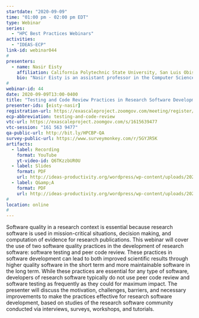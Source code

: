 ```yaml
---
startdate: "2020-09-09"
time: "01:00 pm - 02:00 pm EDT"
type: Webinar
series:
  - "HPC Best Practices Webinars"
activities:
  - "IDEAS-ECP"
link-id: webinar044
#
presenters:
  - name: Nasir Eisty
    affiliation: California Polytechnic State University, San Luis Obispo
    bio: "Nasir Eisty is an assistant professor in the Computer Science and Software Engineering Department of California Polytechnic State University, San Luis, Obispo, CA. He received his Ph.D. degree in Computer Science from the University of Alabama in Spring 2020. His research interests lie in the area of Empirical Software Engineering, Software Quality, and Research Software Engineering. Dr. Eisty has prior experience working at the Los Alamos National Lab (LANL) and National Center for Supercomputing Applications (NCSA). He also has experience in presenting tutorials and organizing workshops at different conferences. He received a BSSw (Better Scientific Software) 2020 fellow award from the Department of Energy (DOE)."
#
webinar-id: 44
date: 2020-09-09T13:00-0400
title: "Testing and Code Review Practices in Research Software Development"
presenter-ids: [eisty-nasir]
registration-url: https://exascaleproject.zoomgov.com/meeting/register/vJIscu-rpz8tHSl-MeswznBzjweQ4c9fR2s
ecp-abbreviation: testing-and-code-review
vtc-url: https://exascaleproject.zoomgov.com/s/1615639477 
vtc-session: "161 563 9477"
qa-public-url: http://bit.ly/HPCBP-QA
survey-public-url: https://www.surveymonkey.com/r/5GYJR5K
artifacts:
  - label: Recording
    format: YouTube
    yt-video-id: Q6TKzzbUR0U
  - label: Slides
    format: PDF
    url: http://ideas-productivity.org/wordpress/wp-content/uploads/2020/09/webinar044-testingandreview.pdf
  - label: Q&amp;A
    format: PDF
    url: http://ideas-productivity.org/wordpress/wp-content/uploads/2020/09/webinar044-testingand-review-qa.pdf
#
location: online
#
---
```

Software quality in a research context is essential because research software is used in mission-critical situations, decision making, and computation of evidence for research publications. This webinar will cover the use of two software quality practices in the development of research software: software testing and peer code review. These practices in software development can lead to both improved scientific results through higher quality software in the short term and more maintainable software in the long term. While these practices are essential for any type of software, developers of research software typically do not use peer code review and software testing as frequently as they could for maximum impact. The presenter will discuss the motivation, challenges, barriers, and necessary improvements to make the practices effective for research software development, based on studies of the research software community conducted via interviews, surveys, workshops, and tutorials.
